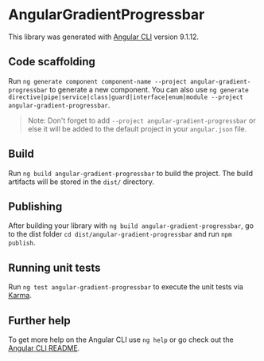 # AngularGradientProgressbar

This library was generated with [Angular CLI](https://github.com/angular/angular-cli) version 9.1.12.

## Code scaffolding

Run `ng generate component component-name --project angular-gradient-progressbar` to generate a new component. You can also use `ng generate directive|pipe|service|class|guard|interface|enum|module --project angular-gradient-progressbar`.
> Note: Don't forget to add `--project angular-gradient-progressbar` or else it will be added to the default project in your `angular.json` file. 

## Build

Run `ng build angular-gradient-progressbar` to build the project. The build artifacts will be stored in the `dist/` directory.

## Publishing

After building your library with `ng build angular-gradient-progressbar`, go to the dist folder `cd dist/angular-gradient-progressbar` and run `npm publish`.

## Running unit tests

Run `ng test angular-gradient-progressbar` to execute the unit tests via [Karma](https://karma-runner.github.io).

## Further help

To get more help on the Angular CLI use `ng help` or go check out the [Angular CLI README](https://github.com/angular/angular-cli/blob/master/README.md).
